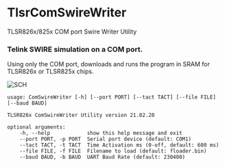 # TlsrComSwireWriter
TLSR826x/825x COM port Swire Writer Utility


### Telink SWIRE simulation on a COM port.

Using only the COM port, downloads and runs the program in SRAM for TLSR826x or TLSR825x chips.

![SCH](https://github.com/pvvx/TlsrComSwireWriter/blob/master/schematicc.gif)


    usage: ComSwireWriter [-h] [--port PORT] [--tact TACT] [--file FILE] [--baud BAUD]
    
    TLSR826x ComSwireWriter Utility version 21.02.20
    
    optional arguments:
        -h, --help            show this help message and exit
        --port PORT, -p PORT  Serial port device (default: COM1)
        --tact TACT, -t TACT  Time Activation ms (0-off, default: 600 ms)
        --file FILE, -f FILE  Filename to load (default: floader.bin)
        --baud BAUD, -b BAUD  UART Baud Rate (default: 230400)
